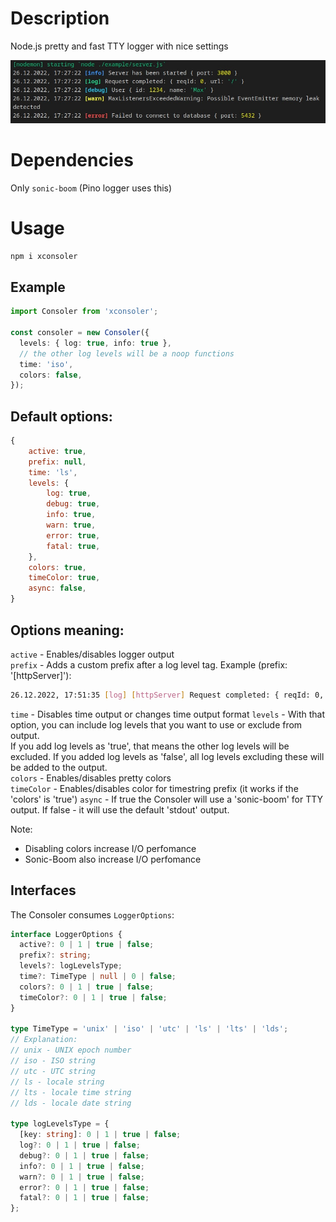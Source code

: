# Description

Node.js pretty and fast TTY logger with nice settings

![screenshot](https://raw.githubusercontent.com/wellloy1/consoler/master/example/screenshot.jpg)

# Dependencies

Only `sonic-boom` (Pino logger uses this)

# Usage

```bash
npm i xconsoler
```

## Example

```ts
import Consoler from 'xconsoler';

const consoler = new Consoler({
  levels: { log: true, info: true },
  // the other log levels will be a noop functions
  time: 'iso',
  colors: false,
});
```

## Default options:

```js
{
	active: true,
	prefix: null,
	time: 'ls',
	levels: {
		log: true,
		debug: true,
		info: true,
		warn: true,
		error: true,
		fatal: true,
	},
	colors: true,
	timeColor: true,
	async: false,
}
```

## Options meaning:

`active` - Enables/disables logger output  
`prefix` - Adds a custom prefix after a log level tag. Example (prefix: '[httpServer]'):

```bash
26.12.2022, 17:51:35 [log] [httpServer] Request completed: { reqId: 0, url: '/' }
```

`time` - Disables time output or changes time output format
`levels` - With that option, you can include log levels that you want to use or exclude from output.  
If you add log levels as 'true', that means the other log levels will be excluded. If you added log levels as 'false', all log levels excluding these will be added to the output.  
`colors` - Enables/disables pretty colors  
`timeColor` - Enables/disables color for timestring prefix (it works if the 'colors' is 'true')
`async` - If true the Consoler will use a 'sonic-boom' for TTY output. If false - it will use the default 'stdout' output.

Note:

- Disabling colors increase I/O perfomance
- Sonic-Boom also increase I/O perfomance

## Interfaces

The Consoler consumes `LoggerOptions`:

```ts
interface LoggerOptions {
  active?: 0 | 1 | true | false;
  prefix?: string;
  levels?: logLevelsType;
  time?: TimeType | null | 0 | false;
  colors?: 0 | 1 | true | false;
  timeColor?: 0 | 1 | true | false;
}

type TimeType = 'unix' | 'iso' | 'utc' | 'ls' | 'lts' | 'lds';
// Explanation:
// unix - UNIX epoch number
// iso - ISO string
// utc - UTC string
// ls - locale string
// lts - locale time string
// lds - locale date string

type logLevelsType = {
  [key: string]: 0 | 1 | true | false;
  log?: 0 | 1 | true | false;
  debug?: 0 | 1 | true | false;
  info?: 0 | 1 | true | false;
  warn?: 0 | 1 | true | false;
  error?: 0 | 1 | true | false;
  fatal?: 0 | 1 | true | false;
};
```
